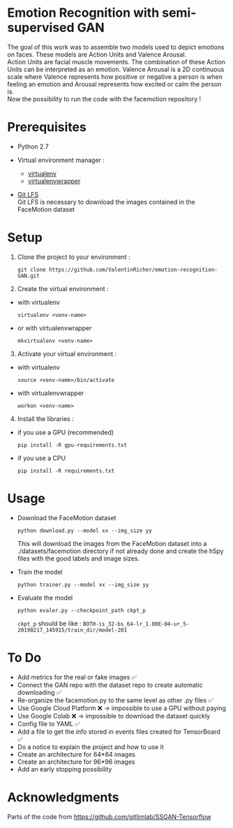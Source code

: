 # Emotion Recognition with semi-supervised GAN

The goal of this work was to assemble two models used to depict emotions on faces. These models are Action Units and Valence Arousal. <br/>
Action Units are facial muscle movements. The combination of these Action Units can be interpreted as an emotion. 
Valence Arousal is a 2D continuous scale where Valence represents how positive or negative a person is when feeling an emotion and Arousal represents how excited or calm the person is. <br/>
Now the possibility to run the code with the facemotion repository ! 

# Prerequisites 

- Python 2.7
- Virtual environment manager :
  - [virtualenv](https://virtualenv.pypa.io/en/latest/)
  - [virtualenvwrapper](https://virtualenvwrapper.readthedocs.io/en/latest/)
  
- [Git LFS](https://git-lfs.github.com) <br/>
Git LFS is necessary to download the images contained in the FaceMotion dataset

# Setup

1. Clone the project to your environment :
    ```
    git clone https://github.com/ValentinRicher/emotion-recognition-GAN.git
    ```

2. Create the virtual environment : 
  - with virtualenv
    ```
    virtualenv <venv-name>
    ```
  - or with virtualenvwrapper
    ```
    mkvirtualenv <venv-name>
    ```

3. Activate your virtual environment :
  - with virtualenv
    ```
    source <venv-name>/bin/activate
    ```
  - with virtualenvwrapper
    ```
    workon <venv-name>
    ```

4. Install the libraries :
  - if you use a GPU (recommended)
    ```
    pip install -R gpu-requirements.txt
    ```
  - if you use a CPU
    ```
    pip install -R requirements.txt
    ```

# Usage

- Download the FaceMotion dataset
    ```
    python download.py --model xx --img_size yy
    ```
    This will download the images from the FaceMotion dataset into a ./datasets/facemotion directory if not already done and create the h5py files with the good labels and image sizes.


- Train the model
    ```
    python trainer.py --model xx --img_size yy
    ```
    
- Evaluate the model
    ```
    python evaler.py --checkpoint_path ckpt_p
    ```
    `ckpt_p` should be like : `BOTH-is_32-bs_64-lr_1.00E-04-ur_5-20190217_145915/train_dir/model-201`
    



# To Do

- Add metrics for the real or fake images ✅
- Connect the GAN repo with the dataset repo to create automatic downloading ✅
- Re-organize the facemotion.py to the same level as other .py files ✅
- Use Google Cloud Platform ❌ -> impossible to use a GPU without paying
- Use Google Colab ❌ -> impossible to download the dataset quickly
- Config file to YAML ✅
- Add a file to get the info stored in events files created for TensorBoard ✅
- Do a notice to explain the project and how to use it
- Create an architecture for 64*64 images
- Create an architecture for 96*96 images
- Add an early stopping possibility


# Acknowledgments

Parts of the code from https://github.com/gitlimlab/SSGAN-Tensorflow
